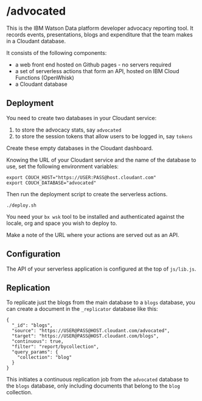 
# /advocated

This is the IBM Watson Data platform developer advocacy reporting tool. It records events, presentations, blogs and expenditure that the team makes in a Cloudant database.

It consists of the following components:

- a web front end hosted on Github pages - no servers required
- a set of serverless actions that form an API, hosted on IBM Cloud Functions (OpenWhisk)
- a Cloudant database

## Deployment

You need to create two databases in your Cloudant service:

1) to store the advocacy stats, say `advocated`
2) to store the session tokens that allow users to be logged in, say `tokens`

Create these empty databases in the Cloudant dashboard.

Knowing the URL of your Cloudant service and the name of the database to use, set the following environment variables:

```
export COUCH_HOST="https://USER:PASS@host.cloudant.com"
export COUCH_DATABASE="advocated"
```

Then run the deployment script to create the serverless actions. 

    ./deploy.sh

You need your `bx wsk` tool to be installed and authenticated against the locale, org and space you wish to deploy to.

Make a note of the URL where your actions are served out as an API.

## Configuration

The API of your serverless application is configured at the top of `js/lib.js`.

## Replication

To replicate just the blogs from the main database to a `blogs` database, you can create a document in the `_replicator` database like this:

```
{
  "_id": "blogs",
  "source": "https://USER@PASS@HOST.cloudant.com/advocated",
  "target": "https://USER@PASS@HOST.cloudant.com/blogs",
  "continuous": true,
  "filter": "report/bycollection",
  "query_params": {
    "collection": "blog"
  }
}
```

This initiates a continuous replication job from the `advocated` database to the `blogs` database, only including documents that belong to the `blog` collection.
